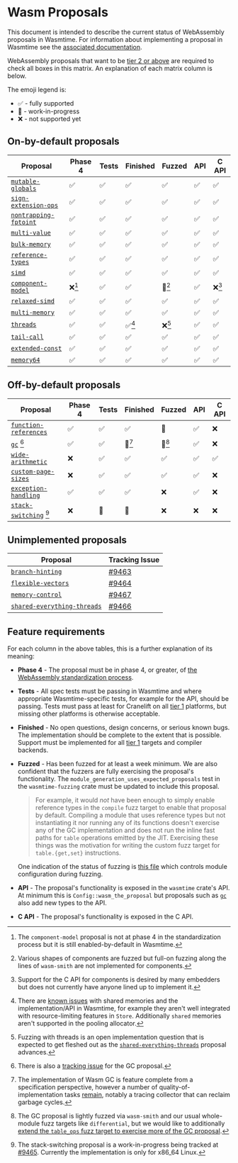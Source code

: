 # Wasm Proposals

This document is intended to describe the current status of WebAssembly
proposals in Wasmtime. For information about implementing a proposal in Wasmtime
see the [associated
documentation](./contributing-implementing-wasm-proposals.md).

WebAssembly proposals that want to be [tier 2 or above](./stability-tiers.md)
are required to check all boxes in this matrix. An explanation of each matrix
column is below.

The emoji legend is:

* ✅ - fully supported
* 🚧 - work-in-progress
* ❌ - not supported yet

## On-by-default proposals

|  Proposal                | Phase 4 | Tests | Finished | Fuzzed | API | C API |
|--------------------------|---------|-------|----------|--------|-----|-------|
| [`mutable-globals`]      | ✅      | ✅    | ✅       | ✅     | ✅  | ✅    |
| [`sign-extension-ops`]   | ✅      | ✅    | ✅       | ✅     | ✅  | ✅    |
| [`nontrapping-fptoint`]  | ✅      | ✅    | ✅       | ✅     | ✅  | ✅    |
| [`multi-value`]          | ✅      | ✅    | ✅       | ✅     | ✅  | ✅    |
| [`bulk-memory`]          | ✅      | ✅    | ✅       | ✅     | ✅  | ✅    |
| [`reference-types`]      | ✅      | ✅    | ✅       | ✅     | ✅  | ✅    |
| [`simd`]                 | ✅      | ✅    | ✅       | ✅     | ✅  | ✅    |
| [`component-model`]      | ❌[^1]  | ✅    | ✅       | 🚧[^2] | ✅  | ❌[^5]|
| [`relaxed-simd`]         | ✅      | ✅    | ✅       | ✅     | ✅  | ✅    |
| [`multi-memory`]         | ✅      | ✅    | ✅       | ✅     | ✅  | ✅    |
| [`threads`]              | ✅      | ✅    | ✅[^9]   | ❌[^3] | ✅  | ✅    |
| [`tail-call`]            | ✅      | ✅    | ✅       | ✅     | ✅  | ✅    |
| [`extended-const`]       | ✅      | ✅    | ✅       | ✅     | ✅  | ✅    |
| [`memory64`]             | ✅      | ✅    | ✅       | ✅     | ✅  | ✅    |

[^1]: The `component-model` proposal is not at phase 4 in the standardization
    process but it is still enabled-by-default in Wasmtime.
[^2]: Various shapes of components are fuzzed but full-on fuzzing along the
    lines of `wasm-smith` are not implemented for components.
[^3]: Fuzzing with threads is an open implementation question that is expected
    to get fleshed out as the [`shared-everything-threads`] proposal advances.
[^5]: Support for the C API for components is desired by many embedders but
    does not currently have anyone lined up to implement it.
[^9]: There are [known
    issues](https://github.com/bytecodealliance/wasmtime/issues/4245) with
    shared memories and the implementation/API in Wasmtime, for example they
    aren't well integrated with resource-limiting features in `Store`.
    Additionally `shared` memories aren't supported in the pooling allocator.

## Off-by-default proposals

|  Proposal                   | Phase 4 | Tests | Finished | Fuzzed | API | C API |
|-----------------------------|---------|-------|----------|--------|-----|-------|
| [`function-references`]     | ✅      | ✅    | ✅       | 🚧     | ✅  | ❌    |
| [`gc`] [^6]                 | ✅      | ✅    | 🚧[^7]   | 🚧[^8] | ✅  | ❌    |
| [`wide-arithmetic`]         | ❌      | ✅    | ✅       | ✅     | ✅  | ✅    |
| [`custom-page-sizes`]       | ❌      | ✅    | ✅       | ✅     | ✅  | ❌    |
| [`exception-handling`]      | ✅      | ✅    | ✅       | ❌     | ✅  | ❌    |
| [`stack-switching`] [^10]   | ❌      | 🚧    | 🚧       | ❌     | ❌  | ❌    |

[^6]: There is also a [tracking
    issue](https://github.com/bytecodealliance/wasmtime/issues/5032) for the
    GC proposal.
[^7]: The implementation of Wasm GC is feature complete from a specification
    perspective, however a number of quality-of-implementation tasks
    [remain](https://github.com/bytecodealliance/wasmtime/issues/5032), notably
    a tracing collector that can reclaim garbage cycles.
[^8]: The GC proposal is lightly fuzzed via `wasm-smith` and our usual
    whole-module fuzz targets like `differential`, but we would like to
    additionally [extend the `table_ops` fuzz target to exercise more of the GC
    proposal](https://github.com/bytecodealliance/wasmtime/issues/10327).
[^10]: The stack-switching proposal is a work-in-progress being tracked
    at [#9465](https://github.com/bytecodealliance/wasmtime/issues/9465).
    Currently the implementation is only for x86\_64 Linux.

## Unimplemented proposals

| Proposal                      | Tracking Issue |
|-------------------------------|----------------|
| [`branch-hinting`]            | [#9463](https://github.com/bytecodealliance/wasmtime/issues/9463) |
| [`flexible-vectors`]          | [#9464](https://github.com/bytecodealliance/wasmtime/issues/9464) |
| [`memory-control`]            | [#9467](https://github.com/bytecodealliance/wasmtime/issues/9467) |
| [`shared-everything-threads`] | [#9466](https://github.com/bytecodealliance/wasmtime/issues/9466) |

[`mutable-globals`]: https://github.com/WebAssembly/mutable-global/blob/master/proposals/mutable-global/Overview.md
[`sign-extension-ops`]: https://github.com/WebAssembly/spec/blob/master/proposals/sign-extension-ops/Overview.md
[`nontrapping-fptoint`]: https://github.com/WebAssembly/spec/blob/master/proposals/nontrapping-float-to-int-conversion/Overview.md
[`multi-value`]: https://github.com/WebAssembly/spec/blob/master/proposals/multi-value/Overview.md
[`bulk-memory`]: https://github.com/WebAssembly/bulk-memory-operations/blob/master/proposals/bulk-memory-operations/Overview.md
[`reference-types`]: https://github.com/WebAssembly/reference-types/blob/master/proposals/reference-types/Overview.md
[`simd`]: https://github.com/WebAssembly/simd/blob/master/proposals/simd/SIMD.md
[`tail-call`]: https://github.com/WebAssembly/tail-call/blob/main/proposals/tail-call/Overview.md
[`branch-hinting`]: https://github.com/WebAssembly/branch-hinting
[`exception-handling`]: https://github.com/WebAssembly/exception-handling
[`extended-const`]: https://github.com/WebAssembly/extended-const
[`flexible-vectors`]: https://github.com/WebAssembly/flexible-vectors
[`memory-control`]: https://github.com/WebAssembly/memory-control
[`stack-switching`]: https://github.com/WebAssembly/stack-switching
[`shared-everything-threads`]: https://github.com/WebAssembly/shared-everything-threads
[`memory64`]: https://github.com/WebAssembly/memory64/blob/master/proposals/memory64/Overview.md
[`multi-memory`]: https://github.com/WebAssembly/multi-memory/blob/master/proposals/multi-memory/Overview.md
[`threads`]: https://github.com/WebAssembly/threads/blob/master/proposals/threads/Overview.md
[`component-model`]: https://github.com/WebAssembly/component-model/blob/main/design/mvp/Explainer.md
[`relaxed-simd`]: https://github.com/WebAssembly/relaxed-simd/blob/main/proposals/relaxed-simd/Overview.md
[`function-references`]: https://github.com/WebAssembly/function-references/blob/main/proposals/function-references/Overview.md
[`wide-arithmetic`]: https://github.com/WebAssembly/wide-arithmetic/blob/main/proposals/wide-arithmetic/Overview.md
[`gc`]: https://github.com/WebAssembly/gc
[`custom-page-sizes`]: https://github.com/WebAssembly/custom-page-sizes

## Feature requirements

For each column in the above tables, this is a further explanation of its meaning:

* **Phase 4** - The proposal must be in phase 4, or greater, of [the
  WebAssembly standardization process][phases].

* **Tests** - All spec tests must be passing in Wasmtime and where appropriate
  Wasmtime-specific tests, for example for the API, should be passing. Tests
  must pass at least for Cranelift on all [tier 1](./stability-tiers.md)
  platforms, but missing other platforms is otherwise acceptable.

* **Finished** - No open questions, design concerns, or serious known bugs. The
  implementation should be complete to the extent that is possible. Support
  must be implemented for all [tier 1](./stability-tiers.md) targets and
  compiler backends.

* **Fuzzed** - Has been fuzzed for at least a week minimum. We are also
  confident that the fuzzers are fully exercising the proposal's functionality.
  The `module_generation_uses_expected_proposals` test in the `wasmtime-fuzzing`
  crate must be updated to include this proposal.

  > For example, it would *not* have been enough to simply enable reference
  > types in the `compile` fuzz target to enable that proposal by
  > default. Compiling a module that uses reference types but not instantiating
  > it nor running any of its functions doesn't exercise any of the GC
  > implementation and does not run the inline fast paths for `table` operations
  > emitted by the JIT. Exercising these things was the motivation for writing
  > the custom fuzz target for `table.{get,set}` instructions.

  One indication of the status of fuzzing is [this
  file](https://github.com/bytecodealliance/wasmtime/blob/main/crates/fuzzing/src/generators/module.rs#L16)
  which controls module configuration during fuzzing.

* **API** - The proposal's functionality is exposed in the `wasmtime` crate's
  API. At minimum this is `Config::wasm_the_proposal` but proposals such as
  [`gc`] also add new types to the API.

* **C API** - The proposal's functionality is exposed in the C API.

[phases]: https://github.com/WebAssembly/meetings/blob/master/process/phases.md
